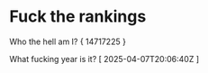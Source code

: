 # Fuck the rankings

Who the hell am I?
{ 14717225 }

What fucking year is it?
[ 2025-04-07T20:06:40Z ]
